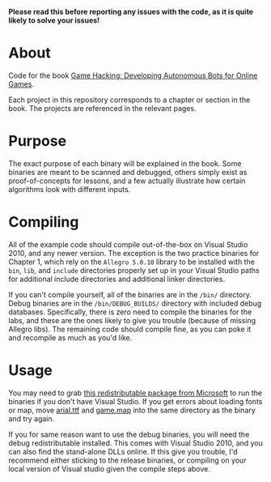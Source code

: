**Please read this before reporting any issues with the code, as it is quite likely to solve your issues!**

# About

Code for the book [Game Hacking: Developing Autonomous Bots for Online Games](http://www.nostarch.com/gamehacking).

Each project in this repository corresponds to a chapter or section in the book. The projects are referenced in the relevant pages.

# Purpose
The exact purpose of each binary will be explained in the book. Some binaries are meant to be scanned and debugged, others simply exist as proof-of-concepts for lessons, and a few actually illustrate how certain algorithms look with different inputs.

# Compiling
All of the example code should compile out-of-the-box on Visual Studio 2010, and any newer version. The exception is the two practice binaries for Chapter 1, which rely on the `Allegro 5.0.10` library to be installed with the `bin`, `lib`, and `include` directories properly set up in your Visual Studio paths for additional include directories and additional linker directories.

If you can't compile yourself, all of the binaries are in the `/bin/` directory. Debug binaries are in the `/bin/DEBUG_BUILDS/` directory with included debug databases. Specifically, there is zero need to compile the binaries for the labs, and these are the ones likely to give you trouble (because of missing Allegro libs). The remaining code should compile fine, as you can poke it and recompile as much as you'd like.

# Usage
You may need to grab [this redistributable package from Microsoft](https://www.microsoft.com/en-us/download/details.aspx?id=5555) to run the binaries if you don't have Visual Studio. If you get errors about loading fonts or map, move [arial.ttf](https://github.com/GameHackingBook/GameHackingExamples/blob/master/arial.ttf) and [game.map](https://github.com/GameHackingBook/GameHackingExamples/blob/master/game.map) into the same directory as the binary and try again.

If you for same reason want to use the debug binaries, you will need the debug redistributable installed. This comes with Visual Studio 2010, and you can also find the stand-alone DLLs online. If this give you trouble, I'd recommend either sticking to the release binaries, or compiling on your local version of Visual studio given the compile steps above.

